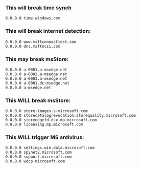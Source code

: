 ### This will break time synch
```
0.0.0.0 time.windows.com
```
### This will break internet detection:
```
0.0.0.0 www.msftconnecttest.com
0.0.0.0 dns.msftncsi.com
```
### This may break msStore:
```
0.0.0.0 a-0001.a-msedge.net
0.0.0.0 a-0002.a-msedge.net
0.0.0.0 a-0003.a-msedge.net
0.0.0.0 a-0001.dc-msedge.net
0.0.0.0 a-msedge.net
```

### This WILL break msStore:
```
0.0.0.0 store-images.s-microsoft.com
0.0.0.0 storecatalogrevocation.storequality.microsoft.com
0.0.0.0 storeedgefd.dsx.mp.microsoft.com
0.0.0.0 licensing.mp.microsoft.com
```

### This WILL trigger MS antivirus:
```
0.0.0.0 settings-win.data.microsoft.com
0.0.0.0 spynet2.microsoft.com
0.0.0.0 support.microsoft.com
0.0.0.0 wdcp.microsoft.com
```
